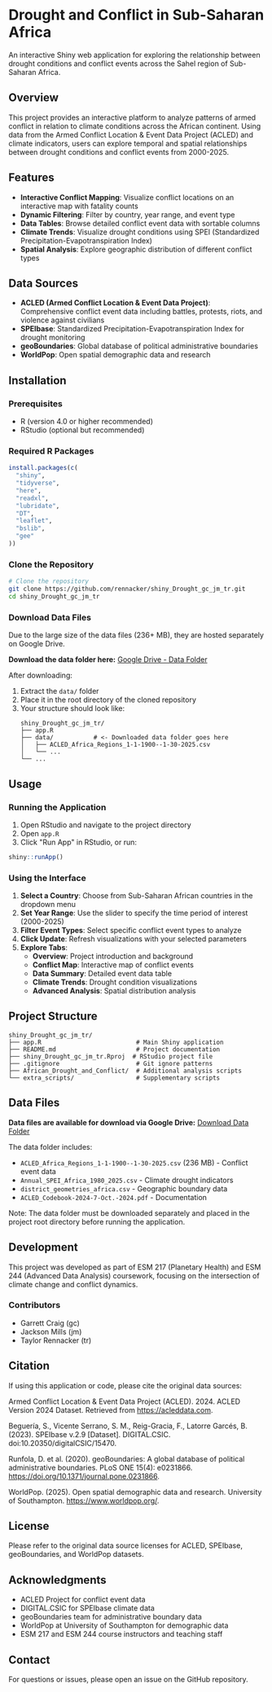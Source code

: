 # Drought and Conflict in Sub-Saharan Africa

An interactive Shiny web application for exploring the relationship between drought conditions and conflict events across the Sahel region of Sub-Saharan Africa.

## Overview

This project provides an interactive platform to analyze patterns of armed conflict in relation to climate conditions across the African continent. Using data from the Armed Conflict Location & Event Data Project (ACLED) and climate indicators, users can explore temporal and spatial relationships between drought conditions and conflict events from 2000-2025.

## Features

- **Interactive Conflict Mapping**: Visualize conflict locations on an interactive map with fatality counts
- **Dynamic Filtering**: Filter by country, year range, and event type
- **Data Tables**: Browse detailed conflict event data with sortable columns
- **Climate Trends**: Visualize drought conditions using SPEI (Standardized Precipitation-Evapotranspiration Index)
- **Spatial Analysis**: Explore geographic distribution of different conflict types

## Data Sources

- **ACLED (Armed Conflict Location & Event Data Project)**: Comprehensive conflict event data including battles, protests, riots, and violence against civilians
- **SPEIbase**: Standardized Precipitation-Evapotranspiration Index for drought monitoring
- **geoBoundaries**: Global database of political administrative boundaries
- **WorldPop**: Open spatial demographic data and research


## Installation

### Prerequisites

- R (version 4.0 or higher recommended)
- RStudio (optional but recommended)

### Required R Packages

```r
install.packages(c(
  "shiny",
  "tidyverse",
  "here",
  "readxl",
  "lubridate",
  "DT",
  "leaflet",
  "bslib",
  "gee"
))
```

### Clone the Repository

```bash
# Clone the repository
git clone https://github.com/rennacker/shiny_Drought_gc_jm_tr.git
cd shiny_Drought_gc_jm_tr
```

### Download Data Files

Due to the large size of the data files (236+ MB), they are hosted separately on Google Drive.

**Download the data folder here:** [Google Drive - Data Folder](https://drive.google.com/drive/folders/12IeRMvvZwmva499pvuE_AJxZU3DwddFc?usp=sharing)

After downloading:
1. Extract the `data/` folder
2. Place it in the root directory of the cloned repository
3. Your structure should look like:
   ```
   shiny_Drought_gc_jm_tr/
   ├── app.R
   ├── data/           # <- Downloaded data folder goes here
   │   ├── ACLED_Africa_Regions_1-1-1900--1-30-2025.csv
   │   └── ...
   └── ...
   ```

## Usage

### Running the Application

1. Open RStudio and navigate to the project directory
2. Open `app.R`
3. Click "Run App" in RStudio, or run:

```r
shiny::runApp()
```

### Using the Interface

1. **Select a Country**: Choose from Sub-Saharan African countries in the dropdown menu
2. **Set Year Range**: Use the slider to specify the time period of interest (2000-2025)
3. **Filter Event Types**: Select specific conflict event types to analyze
4. **Click Update**: Refresh visualizations with your selected parameters
5. **Explore Tabs**:
   - **Overview**: Project introduction and background
   - **Conflict Map**: Interactive map of conflict events
   - **Data Summary**: Detailed event data table
   - **Climate Trends**: Drought condition visualizations
   - **Advanced Analysis**: Spatial distribution analysis

## Project Structure

```
shiny_Drought_gc_jm_tr/
├── app.R                          # Main Shiny application
├── README.md                      # Project documentation
├── shiny_Drought_gc_jm_tr.Rproj  # RStudio project file
├── .gitignore                     # Git ignore patterns
├── African_Drought_and_Conflict/  # Additional analysis scripts
└── extra_scripts/                 # Supplementary scripts
```

## Data Files

**Data files are available for download via Google Drive:** [Download Data Folder](https://drive.google.com/drive/folders/12IeRMvvZwmva499pvuE_AJxZU3DwddFc?usp=sharing)

The data folder includes:
- `ACLED_Africa_Regions_1-1-1900--1-30-2025.csv` (236 MB) - Conflict event data
- `Annual_SPEI_Africa_1980_2025.csv` - Climate drought indicators
- `district_geometries_africa.csv` - Geographic boundary data
- `ACLED_Codebook-2024-7-Oct.-2024.pdf` - Documentation

Note: The data folder must be downloaded separately and placed in the project root directory before running the application.

## Development

This project was developed as part of ESM 217 (Planetary Health) and ESM 244 (Advanced Data Analysis) coursework, focusing on the intersection of climate change and conflict dynamics.

### Contributors

- Garrett Craig (gc)
- Jackson Mills (jm)
- Taylor Rennacker (tr)

## Citation

If using this application or code, please cite the original data sources:

Armed Conflict Location & Event Data Project (ACLED). 2024. ACLED Version 2024 Dataset. Retrieved from https://acleddata.com.

Beguería, S., Vicente Serrano, S. M., Reig-Gracia, F., Latorre Garcés, B. (2023). SPEIbase v.2.9 [Dataset]. DIGITAL.CSIC. doi:10.20350/digitalCSIC/15470.

Runfola, D. et al. (2020). geoBoundaries: A global database of political administrative boundaries. PLoS ONE 15(4): e0231866. https://doi.org/10.1371/journal.pone.0231866.

WorldPop. (2025). Open spatial demographic data and research. University of Southampton. https://www.worldpop.org/.

## License

Please refer to the original data source licenses for ACLED, SPEIbase, geoBoundaries, and WorldPop datasets.

## Acknowledgments

- ACLED Project for conflict event data
- DIGITAL.CSIC for SPEIbase climate data
- geoBoundaries team for administrative boundary data
- WorldPop at University of Southampton for demographic data
- ESM 217 and ESM 244 course instructors and teaching staff

## Contact

For questions or issues, please open an issue on the GitHub repository.
